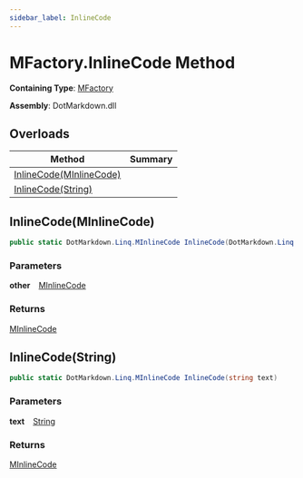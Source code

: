 ```yaml
---
sidebar_label: InlineCode
---
```


# MFactory\.InlineCode Method

**Containing Type**: [MFactory](../index.md)

**Assembly**: DotMarkdown\.dll

## Overloads

| Method | Summary |
| ------ | ------- |
| [InlineCode(MInlineCode)](#DotMarkdown_Linq_MFactory_InlineCode_DotMarkdown_Linq_MInlineCode_) | |
| [InlineCode(String)](#DotMarkdown_Linq_MFactory_InlineCode_System_String_) | |

## InlineCode\(MInlineCode\) <a id="DotMarkdown_Linq_MFactory_InlineCode_DotMarkdown_Linq_MInlineCode_"></a>

```csharp
public static DotMarkdown.Linq.MInlineCode InlineCode(DotMarkdown.Linq.MInlineCode other)
```

### Parameters

**other** &ensp; [MInlineCode](../../MInlineCode/index.md)

### Returns

[MInlineCode](../../MInlineCode/index.md)

## InlineCode\(String\) <a id="DotMarkdown_Linq_MFactory_InlineCode_System_String_"></a>

```csharp
public static DotMarkdown.Linq.MInlineCode InlineCode(string text)
```

### Parameters

**text** &ensp; [String](https://docs.microsoft.com/en-us/dotnet/api/system.string)

### Returns

[MInlineCode](../../MInlineCode/index.md)

